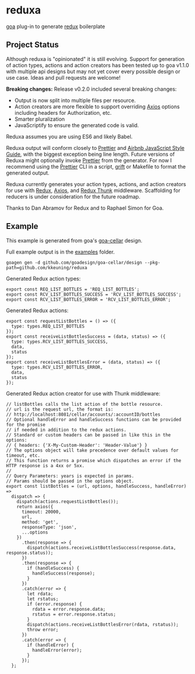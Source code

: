 # reduxa
[goa](https://goa.design) plug-in to generate [redux](https://github.com/reactjs/redux) boilerplate

## Project Status  
Although reduxa is "opinionated" it is still evolving.  Support for generation of action types, actions and action creators has been tested up to goa v1.1.0 with multiple api designs but may not yet cover every possible design or use case.  Ideas and pull requests are welcome!

**Breaking changes:**  Release v0.2.0 included several breaking changes:
- Output is now split into multiple files per resource.
- Action creators are more flexible to support overriding [Axios](https://github.com/mzabriskie/axios) options including headers for Authorization, etc.
- Smarter pluralization
- JavaScriptify to ensure the generated code is valid.

Reduxa assumes you are using ES6 and likely Babel.

Reduxa output will conform closely to [Prettier](https://github.com/prettier/prettier)
 and [Airbnb JavaScript Style Guide](https://github.com/airbnb/javascript), with the biggest exception being line length.  Future versions of Reduxa might optionally invoke
 [Prettier](https://github.com/prettier/prettier) from the generator.  For now I recommend using the [Prettier](https://github.com/prettier/prettier) CLI in a script, [grift](https://github.com/markbates/grift) or Makefile to format the generated output.

Reduxa currently generates your action types, actions, and action creators for use with [Redux](https://github.com/reactjs/redux), [Axios](https://github.com/mzabriskie/axios), and [Redux Thunk](https://github.com/gaearon/redux-thunk) middleware.  Scaffolding for reducers is under consideration for the future roadmap.  


Thanks to Dan Abramov for Redux and to Raphael Simon for Goa.  

## Example

This example is generated from goa's [goa-cellar](https://github.com/goadesign/goa-cellar) design.

Full example output is in the [examples](examples/README.md) folder.

```
goagen gen -d github.com/goadesign/goa-cellar/design --pkg-path=github.com/kkeuning/reduxa
```

Generated Redux action types:
```
export const REQ_LIST_BOTTLES = 'REQ_LIST_BOTTLES';
export const RCV_LIST_BOTTLES_SUCCESS = 'RCV_LIST_BOTTLES_SUCCESS';
export const RCV_LIST_BOTTLES_ERROR = 'RCV_LIST_BOTTLES_ERROR';
```

Generated Redux actions:
```
export const requestListBottles = () => ({
  type: types.REQ_LIST_BOTTLES
});
export const receiveListBottlesSuccess = (data, status) => ({
  type: types.RCV_LIST_BOTTLES_SUCCESS,
  data,
  status
});
export const receiveListBottlesError = (data, status) => ({
  type: types.RCV_LIST_BOTTLES_ERROR,
  data,
  status
});
```

Generated Redux action creator for use with Thunk middleware:
```
// listBottles calls the list action of the bottle resource.
// url is the request url, the format is:
// http://localhost:8081/cellar/accounts/:accountID/bottles
// Optional handleError and handleSuccess functions can be provided for the promise
// if needed in addition to the redux actions.
// Standard or custom headers can be passed in like this in the options:
// { headers: {'X-My-Custom-Header': 'Header-Value'} }
// The options object will take precedence over default values for timeout, etc.
// This function returns a promise which dispatches an error if the HTTP response is a 4xx or 5xx.
//
// Query Parameters: years is expected in params.
// Params should be passed in the options object.
export const listBottles = (url, options, handleSuccess, handleError) =>
  dispatch => {
    dispatch(actions.requestListBottles());
    return axios({
      timeout: 20000,
      url,
      method: 'get',
      responseType: 'json',
      ...options
    })
      .then(response => {
        dispatch(actions.receiveListBottlesSuccess(response.data, response.status));
      })
      .then(response => {
        if (handleSuccess) {
          handleSuccess(response);
        }
      })
      .catch(error => {
        let rdata;
        let rstatus;
        if (error.response) {
          rdata = error.response.data;
          rstatus = error.response.status;
        }
        dispatch(actions.receiveListBottlesError(rdata, rstatus));
        throw error;
      })
      .catch(error => {
        if (handleError) {
          handleError(error);
        }
      });
  };
```

